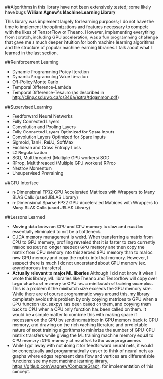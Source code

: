 ##Algorithms in this library have not been extensively tested; some likely have bugs
**William Agnew's Machine Learning Library**

This library was implement largely for learning purposes; I do not have the time to implement the optimizations and features necessary to compete with the likes of TensorFlow or Theano.
However, implementing everything from scratch, including GPU acceleration, was a fun programming challenge that gave me a much deeper intuition for both machine learning algorithms and the structure of popular machine learning libraries. I talk about what I learned in the last section.

##Reinforcement Learning
* Dynamic Programming Policy Iteration
* Dynamic Programming Value Iteration
* Off-Policy Monte Carlo
* Temporal Difference-Lambda
* Temporal Difference-Tesauro (as described in http://cling.csd.uwo.ca/cs346a/extra/tdgammon.pdf)

##Supervised Learning
* Feedforward Neural Networks
* Fully Connected Layers
* Convolution and Pooling Layers
* Fully Connected Layers Optimized for Spare Inputs
* Convolution Layers Optimized for Spare Inputs
* Sigmoid, TanH, ReLU, SoftMax
* Euclidean and Cross Entropy Loss
* L2 Regularization
* SGD, Multithreaded (Multiple GPU workers) SGD
* RProp, Multithreaded (Multiple GPU workers) RProp
* Nestrov Momentum
* Unsupervised Pretraining

##GPU Interface
* n-Dimensional FP32 GPU Accelerated Matrices with Wrappers to Many BLAS Calls (used JBLAS Library)
* n-Dimensional Sparse FP32 GPU Accelerated Matrices with Wrappers to Many BLAS Calls (used JBLAS Library)

##Lessons Learned
* Moving data between CPU and GPU memory is slow and must be essentially eliminated to not be a bottleneck.
* CUDA memory management is weird. When transferring a matrix from CPU to GPU memory, profiling revealed that it is faster to zero currently malloc'ed (but no longer needed) GPU memory and then copy the matrix from CPU memory into this zeroed GPU memory than to malloc new GPU memory and copy the matrix into that memory. However, I suspect there is much I do not understand about GPU memory (ex. asynchronous transfers).
* **Actually relevant to major ML libaries** Although I did not know it when I wrote this library, ML libraries like Theano and Tensorflow will copy over large chunks of memory to GPU-ex. a mini batch of training examples. This is a problem if the minibatch size exceeds the GPU memory size. While there are of course programmatic ways around this, my library completely avoids this problem by only copying matrices to GPU when a GPU function (ex. saxpy) has been called on them, and copying them back to CPU when a CPU only function has been called on them. It would be a simple matter to combine this with making space if necessary on the GPU by sending matrices in GPU memory back to CPU memory, and drawing on the rich caching literature and predictable nature of most training algorithms to minimize the number of GPU-CPU matrix transfers while giving the ML training machine memory equal to CPU memory+GPU memory at no effort to the user programmer.
* While I got away with not doing it for feedforward neural nets, it would be conceptually and programmatically easier to think of neural nets as graphs where edges represent data flow and vertices are differentiable functions: see my next machine learning library, https://github.com/wagnew/ComputeGraph, for implementation of this concept.
